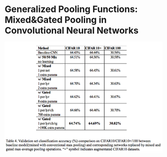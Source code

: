 # Generalized Pooling Functions: Mixed&Gated Pooling in Convolutional Neural Networks


<img src=https://raw.githubusercontent.com/celisun/Generalized-Pooling-Functions-Mixed-and-Gated-in-Convolutional-Neural-Networks/master/table-comparison.png width="650">
